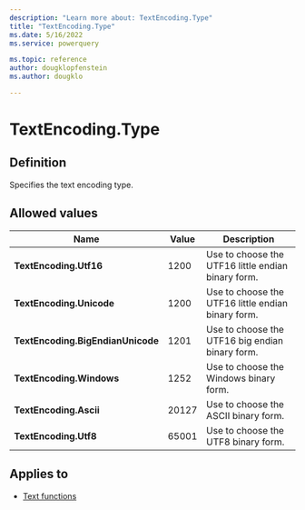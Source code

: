 ```yaml
---
description: "Learn more about: TextEncoding.Type"
title: "TextEncoding.Type"
ms.date: 5/16/2022
ms.service: powerquery

ms.topic: reference
author: dougklopfenstein
ms.author: dougklo

---
```

# TextEncoding.Type

## Definition

Specifies the text encoding type.

## Allowed values

|Name|Value|Description|
| ------- | --- | ----------- |
|**TextEncoding.Utf16**|1200| Use to choose the UTF16 little endian binary form.|
|**TextEncoding.Unicode**|1200| Use to choose the UTF16 little endian binary form.|
|**TextEncoding.BigEndianUnicode**|1201| Use to choose the UTF16 big endian binary form.|
|**TextEncoding.Windows**|1252| Use to choose the Windows binary form.|
|**TextEncoding.Ascii**|20127| Use to choose the ASCII binary form.|
|**TextEncoding.Utf8**|65001| Use to choose the UTF8 binary form.|

## Applies to

* [Text functions](text-functions.md)
